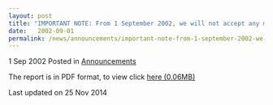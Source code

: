 ```yaml
---
layout: post
title: "IMPORTANT NOTE: From 1 September 2002, we will not accept any manual submission of the travel..."
date:   2002-09-01
permalink: /news/announcements/important-note-from-1-september-2002-we-will-not-accept-any-manual-submission-of-the-travel
---
```


1 Sep 2002 Posted in [Announcements](/news/announcements) 

The report is in PDF format, to view click [here (0.06MB)](/files/news/announcements/2002/09/linkclick30da.pdf)

<p class="right-side-updated">Last updated on 25 Nov 2014</p> 
